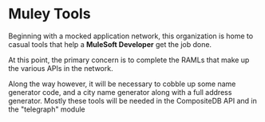 # Muley Tools

Beginning with a mocked application network, this organization is home to casual tools
that help a **MuleSoft Developer** get the job done.

At this point, the primary concern is to complete the RAMLs that make up the various
APIs in the network. 

Along the way however, it will be necessary to cobble up some
name generator code, and a city name generator along with a full address generator.
Mostly these tools will be needed in the CompositeDB API and in the "telegraph" module
